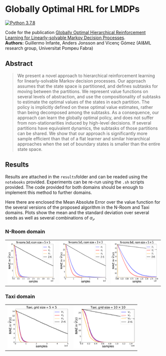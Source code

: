 # Globally Optimal HRL for LMDPs
[![Python 3.7.8](https://img.shields.io/badge/Python-3.7.8-blue)](https://www.python.org/downloads/release/python-378/)

Code for the publication [Globally Optimal Hierarchical Reinforcement Learning for Linearly-solvable Markov Decision Processes](https://arxiv.org/abs/2106.15380).<br>
**Authors:** Guillermo Infante, Anders Jonsson and Vicenç Gómez (AI&ML research group, Universitat Pompeu Fabra)

## **Abstract**

> We present a novel approach to hierarchical reinforcement learning for linearly-solvable Markov decision processes. Our approach assumes that the state space is partitioned, and defines subtasks for moving between the partitions. We represent value functions on several levels of abstraction, and use the compositionality of subtasks to estimate the optimal values of the states in each partition. The policy is implicitly defined on these optimal value estimates, rather than being decomposed among the subtasks. As a consequence, our approach can learn the globally optimal policy, and does not suffer from non-stationarities induced by high-level decisions. If several partitions have equivalent dynamics, the subtasks of those partitions can be shared.
We show that our approach is significantly more sample efficient than that of a flat learner and similar hierarchical approaches when the set of boundary states is smaller than the entire state space.

## **Results**

Results are attached in the ```results```folder and can be readed using the ```notebooks``` provided. Experiments can be re-run using the ```.sh``` scripts provided. The code provided for both domains should be enough to implement this method to further domains.

Here there are enclosed the Mean Absolute Error over the value function for the several versions of the proposed algorithm in the N-Room and Taxi domains. Plots show the mean and the standard deviation over several seeds as well as several combinations of $\alpha_\mathcal{l}$.

### N-Room domain

<table>
  <tr>
    <td> <img src="notebooks/pictures/nroom_3_3-1.png"  alt="1" width = 240px height = 140px ></td>
    <td> <img src="notebooks/pictures/nroom_5_5-1.png"  alt="1" width = 240px height = 140px ></td>
    <td> <img src="notebooks/pictures/nroom_8_8-1.png"  alt="1" width = 240px height = 140px ></td>
   </tr> 
</table>

### Taxi domain

<table>
  <tr>
    <td> <img src="notebooks/pictures/taxi_5-1.png"  alt="1" width = 200px height = 140px ></td>
    <td> <img src="notebooks/pictures/taxi_10-1.png"  alt="1" width = 200px height = 140px ></td>
</table>